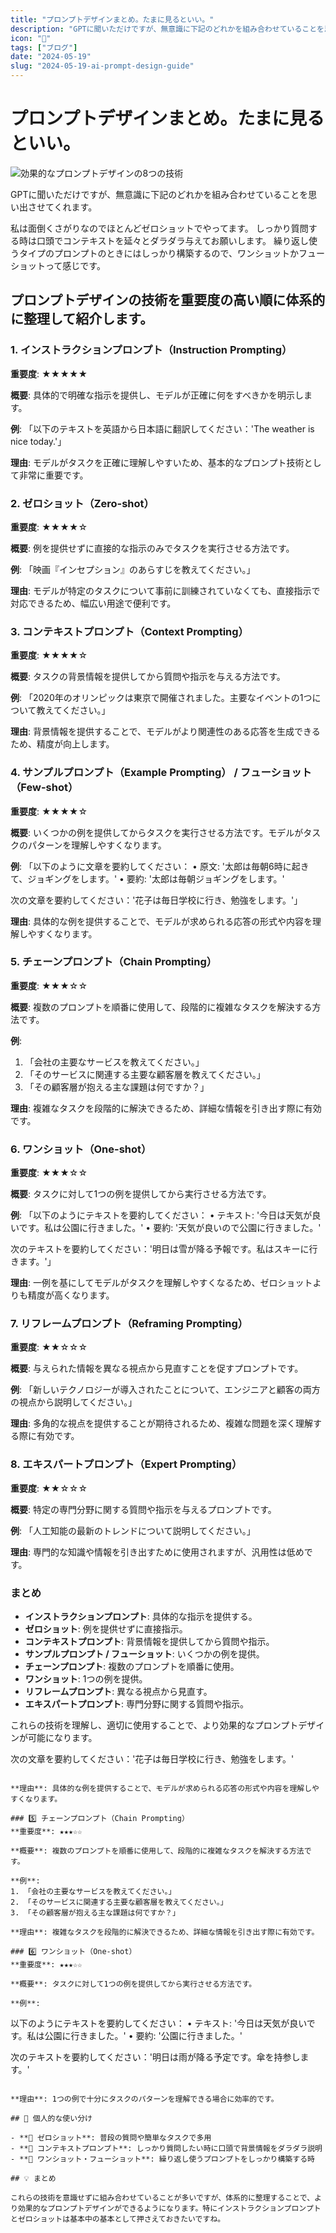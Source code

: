 ```yaml
---
title: "プロンプトデザインまとめ。たまに見るといい。"
description: "GPTに聞いただけですが、無意識に下記のどれかを組み合わせていることを思い出させてくれます。"
icon: "📝"
tags: ["ブログ"]
date: "2024-05-19"
slug: "2024-05-19-ai-prompt-design-guide"
---
```


# プロンプトデザインまとめ。たまに見るといい。

![効果的なプロンプトデザインの8つの技術](/images/note/ne9a0c4b0e4c6_447d51f2b8dfe3a020c0d372c7c2cc6b.png)

GPTに聞いただけですが、無意識に下記のどれかを組み合わせていることを思い出させてくれます。

私は面倒くさがりなのでほとんどゼロショットでやってます。
しっかり質問する時は口頭でコンテキストを延々とダラダラ与えてお願いします。
繰り返し使うタイプのプロンプトのときにはしっかり構築するので、ワンショットかフューショットって感じです。

## プロンプトデザインの技術を重要度の高い順に体系的に整理して紹介します。

### 1. インストラクションプロンプト（Instruction Prompting）
**重要度**: ★★★★★

**概要**: 具体的で明確な指示を提供し、モデルが正確に何をすべきかを明示します。

**例**:
「以下のテキストを英語から日本語に翻訳してください：'The weather is nice today.'」

**理由**: モデルがタスクを正確に理解しやすいため、基本的なプロンプト技術として非常に重要です。

### 2. ゼロショット（Zero-shot）
**重要度**: ★★★★☆

**概要**: 例を提供せずに直接的な指示のみでタスクを実行させる方法です。

**例**:
「映画『インセプション』のあらすじを教えてください。」

**理由**: モデルが特定のタスクについて事前に訓練されていなくても、直接指示で対応できるため、幅広い用途で便利です。

### 3. コンテキストプロンプト（Context Prompting）
**重要度**: ★★★★☆

**概要**: タスクの背景情報を提供してから質問や指示を与える方法です。

**例**:
「2020年のオリンピックは東京で開催されました。主要なイベントの1つについて教えてください。」

**理由**: 背景情報を提供することで、モデルがより関連性のある応答を生成できるため、精度が向上します。

### 4. サンプルプロンプト（Example Prompting） / フューショット（Few-shot）
**重要度**: ★★★★☆

**概要**: いくつかの例を提供してからタスクを実行させる方法です。モデルがタスクのパターンを理解しやすくなります。

**例**:
「以下のように文章を要約してください：
• 原文: '太郎は毎朝6時に起きて、ジョギングをします。'
• 要約: '太郎は毎朝ジョギングをします。'

次の文章を要約してください：'花子は毎日学校に行き、勉強をします。'」

**理由**: 具体的な例を提供することで、モデルが求められる応答の形式や内容を理解しやすくなります。

### 5. チェーンプロンプト（Chain Prompting）
**重要度**: ★★★☆☆

**概要**: 複数のプロンプトを順番に使用して、段階的に複雑なタスクを解決する方法です。

**例**:
1. 「会社の主要なサービスを教えてください。」
2. 「そのサービスに関連する主要な顧客層を教えてください。」
3. 「その顧客層が抱える主な課題は何ですか？」

**理由**: 複雑なタスクを段階的に解決できるため、詳細な情報を引き出す際に有効です。

### 6. ワンショット（One-shot）
**重要度**: ★★★☆☆

**概要**: タスクに対して1つの例を提供してから実行させる方法です。

**例**:
「以下のようにテキストを要約してください：
• テキスト: '今日は天気が良いです。私は公園に行きました。'
• 要約: '天気が良いので公園に行きました。'

次のテキストを要約してください：'明日は雪が降る予報です。私はスキーに行きます。'」

**理由**: 一例を基にしてモデルがタスクを理解しやすくなるため、ゼロショットよりも精度が高くなります。

### 7. リフレームプロンプト（Reframing Prompting）
**重要度**: ★★☆☆☆

**概要**: 与えられた情報を異なる視点から見直すことを促すプロンプトです。

**例**:
「新しいテクノロジーが導入されたことについて、エンジニアと顧客の両方の視点から説明してください。」

**理由**: 多角的な視点を提供することが期待されるため、複雑な問題を深く理解する際に有効です。

### 8. エキスパートプロンプト（Expert Prompting）
**重要度**: ★★☆☆☆

**概要**: 特定の専門分野に関する質問や指示を与えるプロンプトです。

**例**:
「人工知能の最新のトレンドについて説明してください。」

**理由**: 専門的な知識や情報を引き出すために使用されますが、汎用性は低めです。

### まとめ

- **インストラクションプロンプト**: 具体的な指示を提供する。
- **ゼロショット**: 例を提供せずに直接指示。
- **コンテキストプロンプト**: 背景情報を提供してから質問や指示。
- **サンプルプロンプト / フューショット**: いくつかの例を提供。
- **チェーンプロンプト**: 複数のプロンプトを順番に使用。
- **ワンショット**: 1つの例を提供。
- **リフレームプロンプト**: 異なる視点から見直す。
- **エキスパートプロンプト**: 専門分野に関する質問や指示。

これらの技術を理解し、適切に使用することで、より効果的なプロンプトデザインが可能になります。

次の文章を要約してください：'花子は毎日学校に行き、勉強をします。'
```

**理由**: 具体的な例を提供することで、モデルが求められる応答の形式や内容を理解しやすくなります。

### 5️⃣ チェーンプロンプト（Chain Prompting）
**重要度**: ★★★☆☆

**概要**: 複数のプロンプトを順番に使用して、段階的に複雑なタスクを解決する方法です。

**例**:
1. 「会社の主要なサービスを教えてください。」
2. 「そのサービスに関連する主要な顧客層を教えてください。」
3. 「その顧客層が抱える主な課題は何ですか？」

**理由**: 複雑なタスクを段階的に解決できるため、詳細な情報を引き出す際に有効です。

### 6️⃣ ワンショット（One-shot）
**重要度**: ★★★☆☆

**概要**: タスクに対して1つの例を提供してから実行させる方法です。

**例**:
```
以下のようにテキストを要約してください：
• テキスト: '今日は天気が良いです。私は公園に行きました。'
• 要約: '公園に行きました。'

次のテキストを要約してください：'明日は雨が降る予定です。傘を持参します。'
```

**理由**: 1つの例で十分にタスクのパターンを理解できる場合に効率的です。

## 🎨 個人的な使い分け

- **🎯 ゼロショット**: 普段の質問や簡単なタスクで多用
- **📝 コンテキストプロンプト**: しっかり質問したい時に口頭で背景情報をダラダラ説明
- **🔄 ワンショット・フューショット**: 繰り返し使うプロンプトをしっかり構築する時

## 💡 まとめ

これらの技術を意識せずに組み合わせていることが多いですが、体系的に整理することで、より効果的なプロンプトデザインができるようになります。特にインストラクションプロンプトとゼロショットは基本中の基本として押さえておきたいですね。